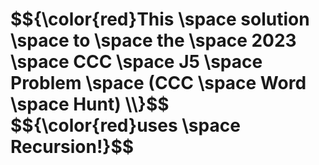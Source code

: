 <h1>
$${\color{red}This \space solution \space to \space the \space 2023 \space CCC \space J5 \space Problem \space (CCC \space Word \space Hunt) \\}$$ 
$${\color{red}uses \space Recursion!}$$
</h1>
